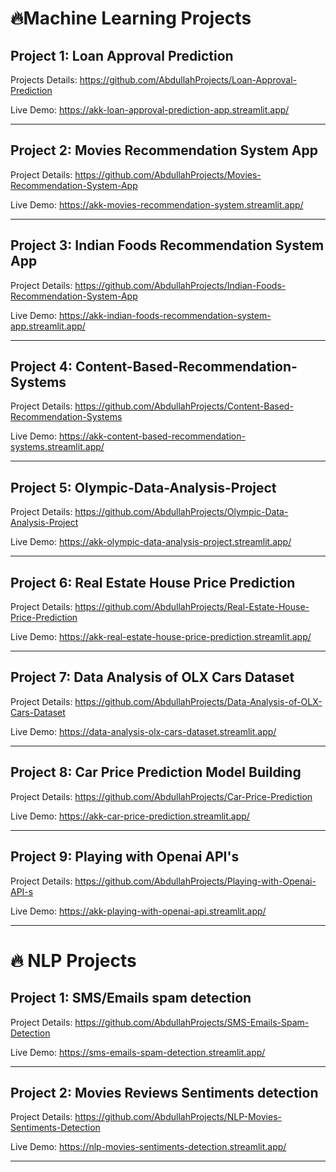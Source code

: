 # 🔥Machine Learning Projects

## Project 1: Loan Approval Prediction

Projects Details: https://github.com/AbdullahProjects/Loan-Approval-Prediction

Live Demo: https://akk-loan-approval-prediction-app.streamlit.app/

----------

## Project 2: Movies Recommendation System App

Project Details: https://github.com/AbdullahProjects/Movies-Recommendation-System-App

Live Demo: https://akk-movies-recommendation-system.streamlit.app/

----------

## Project 3: Indian Foods Recommendation System App

Project Details: https://github.com/AbdullahProjects/Indian-Foods-Recommendation-System-App

Live Demo: https://akk-indian-foods-recommendation-system-app.streamlit.app/

----------

## Project 4: Content-Based-Recommendation-Systems

Project Details: https://github.com/AbdullahProjects/Content-Based-Recommendation-Systems

Live Demo: https://akk-content-based-recommendation-systems.streamlit.app/

----------

## Project 5: Olympic-Data-Analysis-Project

Project Details: https://github.com/AbdullahProjects/Olympic-Data-Analysis-Project

Live Demo: https://akk-olympic-data-analysis-project.streamlit.app/

----------

## Project 6: Real Estate House Price Prediction

Project Details: https://github.com/AbdullahProjects/Real-Estate-House-Price-Prediction

Live Demo: https://akk-real-estate-house-price-prediction.streamlit.app/

----------

## Project 7: Data Analysis of OLX Cars Dataset

Project Details: https://github.com/AbdullahProjects/Data-Analysis-of-OLX-Cars-Dataset

Live Demo: https://data-analysis-olx-cars-dataset.streamlit.app/

----------

## Project 8: Car Price Prediction Model Building

Project Details: https://github.com/AbdullahProjects/Car-Price-Prediction

Live Demo: https://akk-car-price-prediction.streamlit.app/

----------

## Project 9: Playing with Openai API's

Project Details: https://github.com/AbdullahProjects/Playing-with-Openai-API-s

Live Demo: https://akk-playing-with-openai-api.streamlit.app/

----------


# 🔥 NLP Projects

## Project 1: SMS/Emails spam detection

Project Details: https://github.com/AbdullahProjects/SMS-Emails-Spam-Detection

Live Demo: https://sms-emails-spam-detection.streamlit.app/

----------

## Project 2: Movies Reviews Sentiments detection

Project Details: https://github.com/AbdullahProjects/NLP-Movies-Sentiments-Detection

Live Demo: https://nlp-movies-sentiments-detection.streamlit.app/

----------
